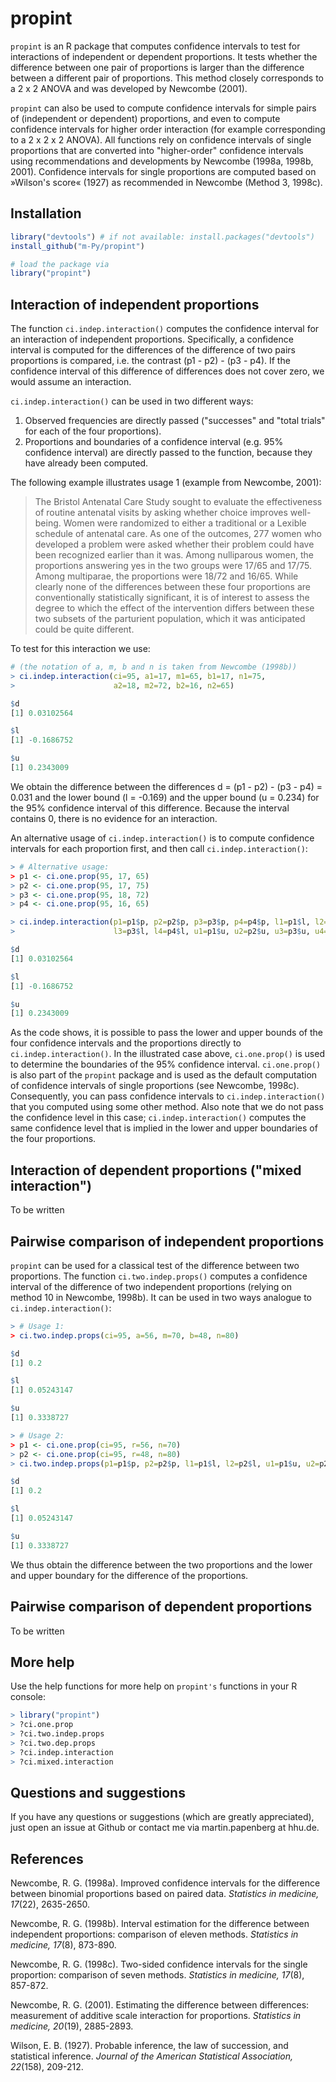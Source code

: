 # propint

`propint` is an R package that computes confidence intervals to test for 
interactions of independent or dependent proportions. It tests whether 
the difference between one pair of proportions is larger than the 
difference between a different pair of proportions. This method closely 
corresponds to a 2 x 2 ANOVA and was developed by Newcombe (2001).

`propint` can also be used to compute confidence intervals for simple 
pairs of (independent or dependent) proportions, and even to compute 
confidence intervals for higher order interaction (for example 
corresponding to a 2 x 2 x 2 ANOVA). All functions rely on confidence 
intervals of single proportions that are converted into "higher-order" 
confidence intervals using recommendations and developments by Newcombe 
(1998a, 1998b, 2001). Confidence intervals for single proportions are 
computed based on »Wilson's score« (1927) as recommended in Newcombe 
(Method 3, 1998c). 

## Installation

```R
library("devtools") # if not available: install.packages("devtools")
install_github("m-Py/propint")

# load the package via 
library("propint")
```

## Interaction of independent proportions

The function `ci.indep.interaction()` computes the confidence interval 
for an interaction of independent proportions. Specifically, a 
confidence interval is computed for the differences of the difference of 
two pairs proportions is compared, i.e. the contrast (p1 - p2) - (p3 - 
p4). If the confidence interval of this difference of differences does
not cover zero, we would assume an interaction.

`ci.indep.interaction()` can be used in two different ways:

1. Observed frequencies are directly passed  ("successes" and "total 
trials" for each of the four proportions).
2. Proportions and boundaries of a confidence interval (e.g. 95% 
confidence interval) are directly passed to the function, because they 
have already been computed.

The following example illustrates usage 1 (example from Newcombe, 2001):
 
> The Bristol Antenatal Care Study sought to evaluate the effectiveness 
of routine antenatal visits by asking whether choice improves 
well-being. Women were randomized to either a traditional or a Lexible 
schedule of antenatal care. As one of the outcomes, 277 women who 
developed a problem were asked whether their problem could have been 
recognized earlier than it was. Among nulliparous women, the proportions 
answering yes in the two groups were 17/65 and 17/75. Among multiparae, 
the proportions were 18/72 and 16/65. While clearly none of the 
differences between these four proportions are conventionally 
statistically significant, it is of interest to assess the degree to 
which the effect of the intervention differs between these two subsets 
of the parturient population, which it was anticipated could be quite 
different.

To test for this interaction we use:

```R
# (the notation of a, m, b and n is taken from Newcombe (1998b))
> ci.indep.interaction(ci=95, a1=17, m1=65, b1=17, n1=75, 
>                      a2=18, m2=72, b2=16, n2=65)

$d
[1] 0.03102564

$l
[1] -0.1686752

$u
[1] 0.2343009

```

We obtain the difference between the differences d = (p1 - p2) - (p3 - 
p4) = 0.031 and the lower bound (l = -0.169) and the upper bound (u = 
0.234) for the 95% confidence interval of this difference. Because the 
interval contains 0, there is no evidence for an interaction.

An alternative usage of `ci.indep.interaction()` is to compute confidence
intervals for each proportion first, and then call `ci.indep.interaction()`:

```R
> # Alternative usage:
> p1 <- ci.one.prop(95, 17, 65)
> p2 <- ci.one.prop(95, 17, 75)
> p3 <- ci.one.prop(95, 18, 72)
> p4 <- ci.one.prop(95, 16, 65)

> ci.indep.interaction(p1=p1$p, p2=p2$p, p3=p3$p, p4=p4$p, l1=p1$l, l2=p2$l, 
>                      l3=p3$l, l4=p4$l, u1=p1$u, u2=p2$u, u3=p3$u, u4=p4$u)

$d 
[1] 0.03102564

$l
[1] -0.1686752

$u
[1] 0.2343009

```

As the code shows, it is possible to pass the lower and upper bounds of 
the four confidence intervals and the proportions directly to 
`ci.indep.interaction()`. In the illustrated case above, `ci.one.prop()` 
is used to determine the boundaries of the 95% confidence interval. 
`ci.one.prop()` is also part of the `propint` package and is used as the 
default computation of confidence intervals of single proportions (see 
Newcombe, 1998c). Consequently, you can pass confidence intervals to 
`ci.indep.interaction()` that you computed using some other method. Also 
note that we do not pass the confidence level in this case; 
`ci.indep.interaction()` computes the same confidence level that is 
implied in the lower and upper boundaries of the four proportions.

## Interaction of dependent proportions ("mixed interaction")

To be written 

## Pairwise comparison of independent proportions

`propint` can be used for a classical test of the difference between two 
proportions. The function `ci.two.indep.props()` computes a confidence 
interval of the difference of two independent proportions (relying on 
method 10 in Newcombe, 1998b). It can be used in two ways analogue to 
`ci.indep.interaction()`:

```R
> # Usage 1:
> ci.two.indep.props(ci=95, a=56, m=70, b=48, n=80)

$d
[1] 0.2

$l
[1] 0.05243147

$u
[1] 0.3338727

> # Usage 2:
> p1 <- ci.one.prop(ci=95, r=56, n=70)
> p2 <- ci.one.prop(ci=95, r=48, n=80)
> ci.two.indep.props(p1=p1$p, p2=p2$p, l1=p1$l, l2=p2$l, u1=p1$u, u2=p2$u)

$d
[1] 0.2

$l
[1] 0.05243147

$u
[1] 0.3338727

```

We thus obtain the difference between the two proportions and the lower 
and upper boundary for the difference of the proportions.

## Pairwise comparison of dependent proportions

To be written

## More help

Use the help functions for more help on `propint's` functions in your R 
console:
```R
> library("propint")
> ?ci.one.prop
> ?ci.two.indep.props
> ?ci.two.dep.props
> ?ci.indep.interaction
> ?ci.mixed.interaction
```

## Questions and suggestions

If you have any questions or suggestions (which are greatly 
appreciated), just open an issue at Github or contact me via 
martin.papenberg at hhu.de.

## References 

Newcombe, R. G. (1998a). Improved confidence intervals for the 
difference between binomial proportions based on paired data. 
*Statistics in medicine, 17*(22), 2635-2650.
    
Newcombe, R. G. (1998b). Interval estimation for the difference between 
independent proportions: comparison of eleven methods. *Statistics in 
medicine, 17*(8), 873-890.
    
Newcombe, R. G. (1998c). Two-sided confidence intervals for the single 
proportion: comparison of seven methods. *Statistics in medicine, 
17*(8), 857-872.

Newcombe, R. G. (2001). Estimating the difference between differences: 
measurement of additive scale interaction for proportions. *Statistics 
in medicine, 20*(19), 2885-2893.

Wilson, E. B. (1927). Probable inference, the law of succession, and 
statistical inference. *Journal of the American Statistical Association, 
22*(158), 209-212.
